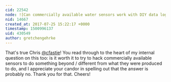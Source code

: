 ```yaml
---
cid: 22542
node: ![Can commercially available water sensors work with DIY data loggers? ](../notes/gretchengehrke/07-19-2017/can-commercially-available-water-sensors-work-with-diy-data-loggers)
nid: 14667
created_at: 2017-07-25 15:22:17 +0000
timestamp: 1500996137
uid: 430549
author: gretchengehrke
---
```


That's true Chris [@cfastie](/profile/cfastie)! You read through to the heart of my internal question on this too: is it worth it to try to hack commercially available sensors to do something beyond / different from what they were produced to do, and I appreciate your candor in spelling out that the answer is probably no. Thank you for that. Cheers! 